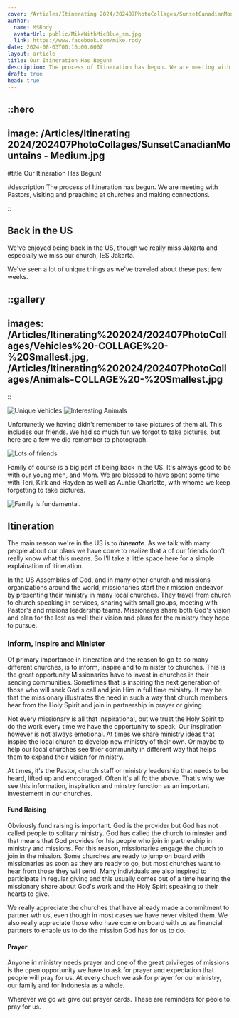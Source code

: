 ```yaml
---
cover: /Articles/Itinerating 2024/202407PhotoCollages/SunsetCanadianMountains - Medium.jpg
author:
  name: MSRody
  avatarUrl: public/MikeWithMicBlue_sm.jpg
  link: https://www.facebook.com/mike.rody
date: 2024-08-03T00:16:00.000Z
layout: article
title: Our Itineration Has Begun!
description: The process of Itineration has begun. We are meeting with Pastors, visiting and preaching at churches and making connections.
draft: true
head: true
---
```


::hero
---
image: /Articles/Itinerating 2024/202407PhotoCollages/SunsetCanadianMountains - Medium.jpg
---
#title
Our Itineration Has Begun!

#description
The process of Itineration has begun. We are meeting with Pastors, visiting and preaching at churches and making connections.

::

## Back in the US

We've enjoyed being back in the US, though we really miss Jakarta and especially we miss our church, IES Jakarta.

We've seen a lot of unique things as we've traveled about these past few weeks.  

::gallery
---
images:
/Articles/Itinerating%202024/202407PhotoCollages/Vehicles%20-COLLAGE%20-%20Smallest.jpg, /Articles/Itinerating%202024/202407PhotoCollages/Animals-COLLAGE%20-%20Smallest.jpg
---

::



![Unique Vehicles](/Articles/Itinerating%202024/202407PhotoCollages/Vehicles%20-COLLAGE%20-%20Smallest.jpg "*Lots of unique vehicles.*") ![Interesting Animals](/Articles/Itinerating%202024/202407PhotoCollages/Animals-COLLAGE%20-%20Smallest.jpg "*So many interesting animals.*")


Unfortunetly we having didn't remember to take pictures of them all. This includes our friends.  We had so much fun we forgot to take pictures, but here are a few we did remember to photograph.

![Lots of friends](/Articles/Itinerating%202024/202407PhotoCollages/Friends%20-COLLAGE%20-%20Smallest.jpg "*We've seen lots of friends*")
 


Family of course is a big part of being back in the US. It's always good to be with our young men, and Mom. We are blessed to have spent some time with Teri, Kirk and Hayden as well as Auntie Charlotte, with whome we keep forgetting to take pictures.  

![Family is fundamental.](/Articles/Itinerating%202024/202407PhotoCollages/Family_COLLAGE%20-%20Smallest.jpg "*Great to be with family.*")


## Itineration

The main reason we're in the US is to ***Itinerate***. As we talk with many people about our plans we have come to realize that a of our friends don't really know what this means. So I'll take a little space here for a simple explaination of itineration.

In the US Assemblies of God, and in many other church and missions organizations around the world, missionaries start their mission endeavor by presenting their ministry in many local churches. They travel from church to church speaking in services, sharing with small groups, meeting with Pastor's and misions leadership teams. Missionarys share both God's vision and plan for the lost as well their vision and plans for the ministry they hope to pursue. 

### Inform, Inspire and Minister

Of primary importance in itineration and the reason to go to so many different churches, is to inform, inspire and to minister to churches. This is the great opportunity Missionaries have to invest in churches in their sending communities. Sometimes that is inspiring the next generation of those who will seek God's call and join Him in full time ministry. It may be that the missionary illustrates the need in such a way that church members hear from the Holy Spirit and join in partnership in prayer or giving.  

Not every missionary is all that inspirational, but we trust the Holy Spirit to do the work every time we have the opportunity to speak. Our inspiration however is not always emotional.  At times we share ministry ideas that inspire the local church to develop new ministry of their own. Or maybe to help our local churches see thier community in different way that helps them to expand their vision for ministry.

At times, it's the Pastor, church staff or ministry leadership that needs to be heard, lifted up and encouraged.  Often it's all fo the above. That's why we see this information, inspiration and minstry function as an important investement in our churches. 


#### Fund Raising

Obviously fund raising is important. God is the provider but God has not called people to solitary ministry. God has called the church to minster and that means that God provides for his people who join in partnership in ministry and missions. For this reason, missionaries engage the church to join in the mission.  Some churches are ready to jump on board with missionaries as soon as they are ready to go, but most churches want to hear from those they will send.  Many individuals are also inspired to participate in regular giving and this usually comes out of a time hearing the missionary share about God's work and the Holy Spirit speaking to their hearts to give.

We really appreciate the churches that have already made a commitment to partner wth us, even though in most cases we have never visited them.  We also really appreciate those who have come on board with us as financial partners to enable us to do the mission God has for us to do.



#### Prayer

Anyone in ministry needs prayer and one of the great privileges of missions is the open opportunity we have to ask for prayer and expectation that people will pray for us.  At every chuch we ask for prayer for our ministry, our family and for Indonesia as a whole.

Wherever we go we give out prayer cards.  These are reminders for peole to pray for us.